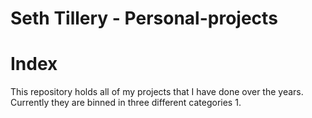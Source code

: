 # Seth Tillery - Personal-projects

# Index

This repository holds all of my projects that I have done over the years. Currently they are binned in three different categories
1. 
